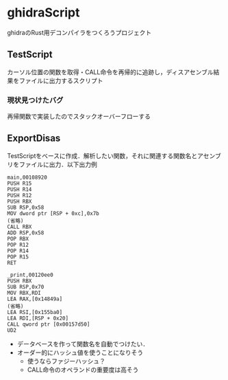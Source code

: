 # ghidraScript
ghidraのRust用デコンパイラをつくろうプロジェクト
## TestScript
カーソル位置の関数を取得・CALL命令を再帰的に追跡し，ディスアセンブル結果をファイルに出力するスクリプト

### 現状見つけたバグ
再帰関数で実装したのでスタックオーバーフローする

## ExportDisas
TestScriptをベースに作成．解析したい関数，それに関連する関数名とアセンブリをファイルに出力．以下出力例
```
main,00108920
PUSH R15
PUSH R14
PUSH R12
PUSH RBX
SUB RSP,0x58
MOV dword ptr [RSP + 0xc],0x7b
(省略)
CALL RBX
ADD RSP,0x58
POP RBX
POP R12
POP R14
POP R15
RET

_print,00120ee0
PUSH RBX
SUB RSP,0x70
MOV RBX,RDI
LEA RAX,[0x14849a]
(省略)
LEA RSI,[0x155ba0]
LEA RDI,[RSP + 0x20]
CALL qword ptr [0x00157d50]
UD2

```
- データベースを作って関数名を自動でつけたい．
- オーダー的にハッシュ値を使うことになりそう
  - 使うならファジーハッシュ？
  - CALL命令のオペランドの重要度は高そう
